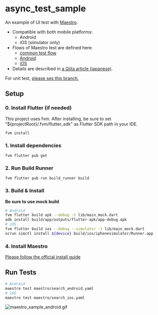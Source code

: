 # async_test_sample


An example of UI test with [Maestro](https://maestro.mobile.dev/).

- Compatible with both mobile platforms:
  - Android
  - iOS (simulator only)
- Flows of Maestro test are defined here:
  - [common test flow](./maestro/search.yaml) 
  - [Android](./maestro/search_android.yaml)
  - [iOS](./maestro/search_ios.yaml)
- Details are described in [a Qiita article (japanese)](https://qiita.com/Seo-4d696b75/items/dadd62fab4545b7fad58).

For unit test, [please ses this branch.](https://github.com/Seo-4d696b75/dart-async-test-sample/tree/riverpod2)

## Setup

### 0. Install Flutter (if needed)

This project uses fvm. 
After installing, be sure to set "${projectRoot}/.fvm/flutter_sdk" as Flutter SDK path in your IDE.

`fvm install`

### 1. Install dependencies

`fvm flutter pub get`

### 2. Run Build Runner

`fvm flutter pub run build_runner build`


### 3. Build & Install

**Be sure to use mock build**

```bash
# Android
fvm flutter build apk --debug -t lib/main_mock.dart
adb install build/app/outputs/flutter-apk/app-debug.apk
# iOS
fvm flutter build ios --debug --simulator -t lib/main_mock.dart
xcrun simctl install ${device} build/ios/iphonesimulator/Runner.app
```

### 4. Install Maestro

[Please follow the official install guide](https://maestro.mobile.dev/getting-started/installing-maestro)

## Run Tests

```bash
# Android
maestro test maestro/search_android.yaml
# iOS
maestro test maestro/search_ios.yaml
```

![maestro_sample_android.gif](https://qiita-image-store.s3.ap-northeast-1.amazonaws.com/0/440643/85200649-6a2f-bdd2-5369-7f9b9001e192.gif)
